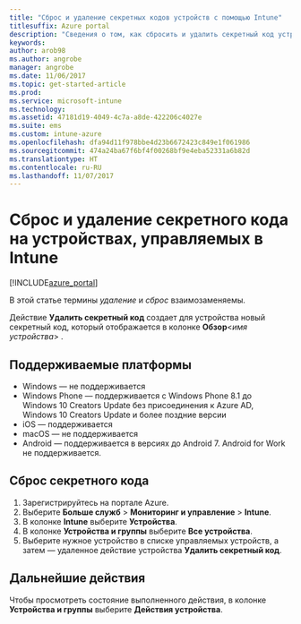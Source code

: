 ```yaml
---
title: "Сброс и удаление секретных кодов устройств с помощью Intune"
titlesuffix: Azure portal
description: "Сведения о том, как сбросить и удалить секретный код устройств, управляемых в Intune."
keywords: 
author: arob98
ms.author: angrobe
manager: angrobe
ms.date: 11/06/2017
ms.topic: get-started-article
ms.prod: 
ms.service: microsoft-intune
ms.technology: 
ms.assetid: 47181d19-4049-4c7a-a8de-422206c4027e
ms.suite: ems
ms.custom: intune-azure
ms.openlocfilehash: dfa94d11f978bbe4d23b6672423c849e1f061986
ms.sourcegitcommit: 474a24ba67f6bf4f00268bf9e4eba52331a6b82d
ms.translationtype: HT
ms.contentlocale: ru-RU
ms.lasthandoff: 11/07/2017
---
```

# <a name="reset-and-remove-the-passcode-on-intune-managed-devices"></a>Сброс и удаление секретного кода на устройствах, управляемых в Intune


[!INCLUDE[azure_portal](./includes/azure_portal.md)]

В этой статье термины *удаление* и *сброс* взаимозаменяемы.

Действие **Удалить секретный код** создает для устройства новый секретный код, который отображается в колонке  **Обзор**<*имя устройства*> .

## <a name="supported-platforms"></a>Поддерживаемые платформы

- Windows — не поддерживается
- Windows Phone — поддерживается с Windows Phone 8.1 до Windows 10 Creators Update без присоединения к Azure AD, Windows 10 Creators Update и более поздние версии
- iOS — поддерживается
- macOS — не поддерживается
- Android — поддерживается в версиях до Android 7. Android for Work не поддерживается.

## <a name="how-to-reset-a-passcode"></a>Сброс секретного кода

1. Зарегистрируйтесь на портале Azure.
2. Выберите **Больше служб** > **Мониторинг и управление** > **Intune**.
3. В колонке **Intune** выберите **Устройства**.
4. В колонке **Устройства и группы** выберите **Все устройства**.
5. Выберите нужное устройство в списке управляемых устройств, а затем — удаленное действие устройства **Удалить секретный код**.

## <a name="next-steps"></a>Дальнейшие действия

Чтобы просмотреть состояние выполненного действия, в колонке **Устройства и группы** выберите **Действия устройства**.
